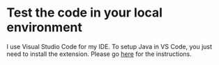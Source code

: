 # Test the code in your local environment
I use Visual Studio Code for my IDE. 
To setup Java in VS Code, you just need to install the extension. Please go [here](https://code.visualstudio.com/docs/java/java-tutorial) for the instructions.
